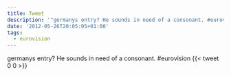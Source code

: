 ```yaml
---
title: Tweet
description: '"germanys entry? He sounds in need of a consonant. #eurovision"'
date: '2012-05-26T20:05:05+01:00'
tags:
  - eurovision
---
```

germanys entry? He sounds in need of a consonant. #eurovision
      {{< tweet 0 0 >}}
    
